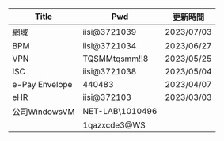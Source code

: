
| Title          | Pwd             | 更新時間   |
| -------------- | --------------- | ---------- |
| 網域           | iisi@3721039    | 2023/07/03 |
| BPM            | iisi@3721034    | 2023/06/27 |
| VPN            | TQSMMtqsmm!!8   | 2023/05/25 |
| ISC            | iisi@3721038    | 2023/05/04 |
| e-Pay Envelope | 440483          | 2023/04/07 |
| eHR            | iisi@372103     | 2023/03/03 |
| 公司WindowsVM  | NET-LAB\1010496 |            |
|                | 1qazxcde3@WS    |            |
